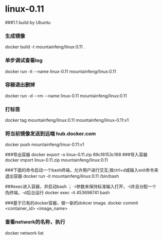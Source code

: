 # linux-0.11

###1.1 build by Ubuntu

### 生成镜像
docker build -t mountainfeng/linux:0.11 .

### 单步调试查看log
docker run -it --name linux-0.11 mountainfeng/linux:0.11

### 容器退出删掉
docker run -d --rm --name linux-0.11 mountainfeng/linux:0.11


### 打标签
docker tag mountainfeng/linux:0.11 mountainfeng/linux-0.11:v1

### 将当前镜像发送到远端 hub.docker.com
docker push mountainfeng/linux-0.11:v1


###导出容器
docker export -o linux-0.11.zip 89c16153c168
###导入容器
docker import linux-0.11.zip mountainfeng/linux:0.11

###下面的命令启动一个bash终端，允许用户进行交互;按ctrl+d或输入exit命令来退出容器
docker run -it mountainfeng/linux:0.11 /bin/bash  

###exec进入容器，并启动bash ； -i参数来保持标准输入打开，-t并且分配一个伪终端，-d后台运行
docker exec -it 453698741 bash

###基于已有的docker容器，做一新的dokcer image.
docker commit <container_id> <image_name>

### 查看network的名称，执行 
docker network list